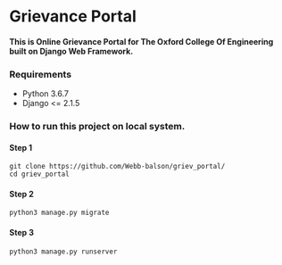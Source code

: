 # Grievance Portal
#### This is Online Grievance Portal for The Oxford College Of Engineering built on Django Web Framework.

### Requirements
* Python 3.6.7
* Django <= 2.1.5
### How to run this project on local system.
#### Step 1

``` shell
git clone https://github.com/Webb-balson/griev_portal/
cd griev_portal
```

#### Step 2

```shell
python3 manage.py migrate
```

#### Step 3

```shell
python3 manage.py runserver
```

